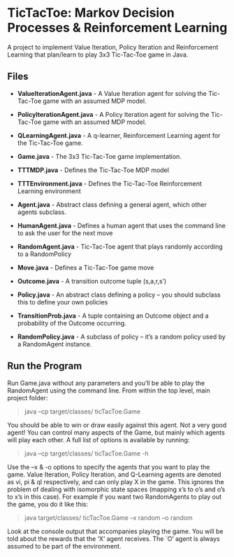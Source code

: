 # TicTacToe: Markov Decision Processes & Reinforcement Learning 
A project to implement Value Iteration, Policy Iteration and Reinforcement Learning that plan/learn to play 3x3 Tic-Tac-Toe game in Java.

## Files
* **ValueIterationAgent.java** -	A Value Iteration agent for solving the Tic-Tac-Toe game with an assumed MDP model.

* **PolicyIterationAgent.java** -	A Policy Iteration agent for solving the Tic-Tac-Toe game with an assumed MDP model.

* **QLearningAgent.java** -	A q-learner, Reinforcement Learning agent for the Tic-Tac-Toe game.

* **Game.java** -	The 3x3 Tic-Tac-Toe game implementation.

* **TTTMDP.java** -	Defines the Tic-Tac-Toe MDP model

* **TTTEnvironment.java** -	Defines the Tic-Tac-Toe Reinforcement Learning environment

* **Agent.java** - Abstract class defining a general agent, which other agents subclass.

* **HumanAgent.java** - Defines a human agent that uses the command line to ask the user for the next move

* **RandomAgent.java** - Tic-Tac-Toe agent that plays randomly according to a RandomPolicy

* **Move.java** - Defines a Tic-Tac-Toe game move

* **Outcome.java** - A transition outcome tuple (s,a,r,s’)

* **Policy.java** - An abstract class defining a policy – you should subclass this to define your own policies

* **TransitionProb.java** - A tuple containing an Outcome object and a probability of the Outcome occurring.

* **RandomPolicy.java** - A subclass of policy – it’s a random policy used by a RandomAgent instance.

## Run the Program
Run Game.java without any parameters and you’ll be able to play the RandomAgent using the command line. From within the top level, main project folder:
> java –cp target/classes/ ticTacToe.Game

You should be able to win or draw easily against this agent. Not a very good agent!
You can control many aspects of the Game, but mainly which agents will play each other. A full list of options is available by running:
> java –cp target/classes/ ticTacToe.Game -h

Use the –x & -o options to specify the agents that you want to play the game. Value Iteration, Policy Iteration, and Q-Learning agents are denoted as vi, pi & ql respectively, and can only play X in the game. This ignores the problem of dealing with isomorphic state spaces (mapping x’s to o’s and o’s to x’s in this case). For example if you want two RandomAgents to play out the game, you do it like this:
> java target/classes/ ticTacToe.Game –x random –o random

Look at the console output that accompanies playing the game. You will be told about the rewards that the ‘X’ agent receives. The `O’ agent is always assumed to be part of the environment.
